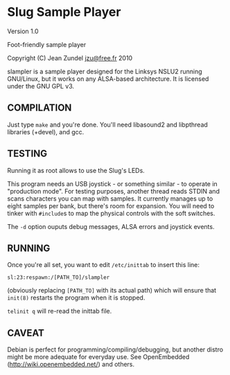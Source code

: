 Slug Sample Player
==================

Version 1.0

Foot-friendly sample player

Copyright (C) Jean Zundel <jzu@free.fr> 2010 

slampler is a sample player designed for the Linksys NSLU2 running GNU/Linux,
but it works on any ALSA-based architecture. 
It is licensed under the GNU GPL v3.


COMPILATION
-----------

Just type `make` and you're done. You'll need libasound2 and libpthread
libraries (+devel), and gcc.


TESTING
-------

Running it as root allows to use the Slug's LEDs.

This program needs an USB joystick - or something similar - to operate
in "production mode". For testing purposes, another thread reads STDIN and
scans characters you can map with samples. It currently manages up to eight
samples per bank, but there's room for expansion. You will need to tinker with
`#include`s to map the physical controls with the soft switches.

The `-d` option ouputs debug messages, ALSA errors and joystick events.


RUNNING
-------

Once you're all set, you want to edit `/etc/inittab` to insert this line:

`sl:23:respawn:/[PATH_TO]/slampler`

(obviously replacing `[PATH_TO]` with its actual path)
which will ensure that `init(8)` restarts the program when it is stopped.

`telinit q` will re-read the inittab file.


CAVEAT
------

Debian is perfect for programming/compiling/debugging, but 
another distro might be more adequate for everyday use.
See OpenEmbedded (http://wiki.openembedded.net/) and others.


<!-- Convert to HTML using markdown -->
